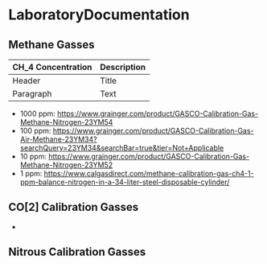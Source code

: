 # LaboratoryDocumentation

## Methane Gasses
| CH_4 Concentration      | Description |
| ----------- | ----------- |
| Header      | Title       |
| Paragraph   | Text        |
* 1000 ppm: https://www.grainger.com/product/GASCO-Calibration-Gas-Methane-Nitrogen-23YM54
* 100 ppm: https://www.grainger.com/product/GASCO-Calibration-Gas-Air-Methane-23YM34?searchQuery=23YM34&searchBar=true&tier=Not+Applicable
* 10 ppm: https://www.grainger.com/product/GASCO-Calibration-Gas-Methane-Nitrogen-23YM52
* 1 ppm: https://www.calgasdirect.com/methane-calibration-gas-ch4-1-ppm-balance-nitrogen-in-a-34-liter-steel-disposable-cylinder/

## CO[2] Calibration Gasses
* 

## Nitrous Calibration Gasses
